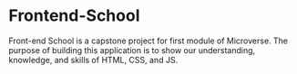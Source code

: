 # Frontend-School
Front-end School is a capstone project for first module of Microverse. The purpose of building this application is to show our understanding, knowledge, and skills of HTML, CSS, and JS.
